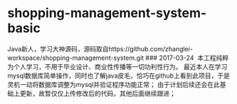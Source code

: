 # shopping-management-system-basic
Java新人，学习大神源码，源码取自https://github.com/zhanglei-workspace/shopping-management-system.git
### 2017-03-24
 本工程纯粹为个人学习，不用于毕业设计、商业性传播等一切功利性行为。
 最近本人在学习mysql数据库简单操作，同时也了解java皮毛，恰巧在github上看到此项目，于是灵机一动将数据库调整为mysql并验证程序功能正常；
 由于计划后续还会在此基础上更新，故暂仅仅上传修改后的代码，其他后面继续跟进；
